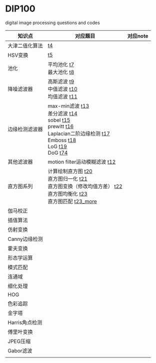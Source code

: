 # DIP100
digital image processing questions and codes

| 知识点         | 对应题目                                                     | 对应note |
| -------------- | ------------------------------------------------------------ | -------- |
| 大津二值化算法 | [t4](https://github.com/MrPaulHui/DIP100/blob/master/t4.cpp) |          |
| HSV变换        | [t5](https://github.com/MrPaulHui/DIP100/blob/master/t5.cpp) |          |
| 池化           | 平均池化 [t7](https://github.com/MrPaulHui/DIP100/blob/master/t7.cpp)<br>最大池化 [t8](https://github.com/MrPaulHui/DIP100/blob/master/t8.cpp) |          |
| 降噪滤波器     | 高斯滤波 [t9](https://github.com/MrPaulHui/DIP100/blob/master/t9.cpp)<br>中值滤波 [t10](https://github.com/MrPaulHui/DIP100/blob/master/t810cpp)<br>均值滤波 [t11](https://github.com/MrPaulHui/DIP100/blob/master/t11.cpp) |          |
| 边缘检测滤波器 | max-min滤波 [t13](https://github.com/MrPaulHui/DIP100/blob/master/t13.cpp)<br>差分滤波 [t14](https://github.com/MrPaulHui/DIP100/blob/master/t14.cpp)<br>sobel [t15](https://github.com/MrPaulHui/DIP100/blob/master/t15.cpp)<br>prewitt [t16](https://github.com/MrPaulHui/DIP100/blob/master/t16.cpp)<br>Laplacian二阶边缘检测 [t17](https://github.com/MrPaulHui/DIP100/blob/master/t17.cpp)<br>Emboss [t18](https://github.com/MrPaulHui/DIP100/blob/master/t18.cpp)<br>LoG [t19](https://github.com/MrPaulHui/DIP100/blob/master/t19.cpp)<br>DoG [t74](https://github.com/MrPaulHui/DIP100/blob/master/t74.cpp) |          |
| 其他滤波器     | motion filter运动模糊滤波 [t12](https://github.com/MrPaulHui/DIP100/blob/master/t12.cpp) |          |
| 直方图系列     | 计算绘制直方图 [t20](https://github.com/MrPaulHui/DIP100/blob/master/t20.cpp)<br>直方图归一化 [t21](https://github.com/MrPaulHui/DIP100/blob/master/t21.cpp)<br>直方图变换（修改均值方差） [t22](https://github.com/MrPaulHui/DIP100/blob/master/t22.cpp)<br>直方图均衡化 [t23](https://github.com/MrPaulHui/DIP100/blob/master/t23.cpp)<br>直方图匹配 [t23_more](https://github.com/MrPaulHui/DIP100/blob/master/t23_more.cpp) |          |
| 伽马校正       |                                                              |          |
| 插值算法       |                                                              |          |
| 仿射变换       |                                                              |          |
| Canny边缘检测  |                                                              |          |
| 霍夫变换       |                                                              |          |
| 形态学运算     |                                                              |          |
| 模式匹配       |                                                              |          |
| 连通域         |                                                              |          |
| 细化处理       |                                                              |          |
| HOG            |                                                              |          |
| 色彩追踪       |                                                              |          |
| 金字塔         |                                                              |          |
| Harris角点检测 |                                                              |          |
| 傅里叶变换     |                                                              |          |
| JPEG压缩       |                                                              |          |
| Gabor滤波      |                                                              |          |
|                |                                                              |          |


